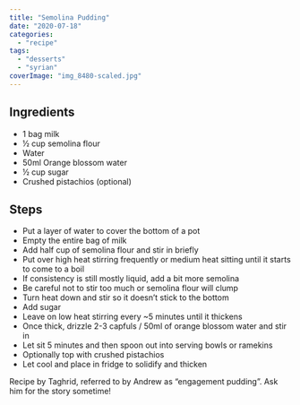 ```yaml
---
title: "Semolina Pudding"
date: "2020-07-18"
categories: 
  - "recipe"
tags: 
  - "desserts"
  - "syrian"
coverImage: "img_8480-scaled.jpg"
---
```


## Ingredients

- 1 bag milk
- ½ cup semolina flour
- Water
- 50ml Orange blossom water
- ½ cup sugar
- Crushed pistachios (optional)

## Steps

- Put a layer of water to cover the bottom of a pot
- Empty the entire bag of milk
- Add half cup of semolina flour and stir in briefly
- Put over high heat stirring frequently or medium heat sitting until it starts to come to a boil
- If consistency is still mostly liquid, add a bit more semolina
- Be careful not to stir too much or semolina flour will clump
- Turn heat down and stir so it doesn’t stick to the bottom
- Add sugar
- Leave on low heat stirring every ~5 minutes until it thickens
- Once thick, drizzle 2-3 capfuls / 50ml of orange blossom water and stir in
- Let sit 5 minutes and then spoon out into serving bowls or ramekins
- Optionally top with crushed pistachios
- Let cool and place in fridge to solidify and thicken

Recipe by Taghrid, referred to by Andrew as “engagement pudding”. Ask him for the story sometime!
